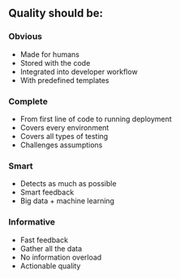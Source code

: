 

## Quality should be:

### Obvious
- Made for humans
- Stored with the code
- Integrated into developer workflow
- With predefined templates
### Complete
- From first line of code to running deployment
- Covers every environment
- Covers all types of testing
- Challenges assumptions
### Smart
- Detects as much as possible
- Smart feedback
- Big data + machine learning
### Informative
- Fast feedback
- Gather all the data
- No information overload
- Actionable quality
